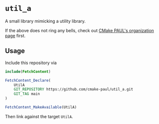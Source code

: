 # `util_a`

A small library mimicking a utility library.

If the above does not ring any bells, check out [CMake PAUL's organization page](https://github.com/cmake-paul) first.

## Usage

Include this repository via

```cmake
include(FetchContent)

FetchContent_Declare(
    UtilA
    GIT_REPOSITORY https://github.com/cmake-paul/util_a.git
    GIT_TAG main
)

FetchContent_MakeAvailable(UtilA)
```

Then link against the target `UtilA`.
